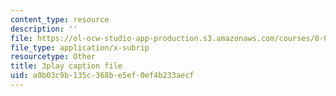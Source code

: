 ```yaml
---
content_type: resource
description: ''
file: https://ol-ocw-studio-app-production.s3.amazonaws.com/courses/8-01sc-classical-mechanics-fall-2016/a0b03c9b135c368be5ef0ef4b233aecf_SjK2lmRFxc4.srt
file_type: application/x-subrip
resourcetype: Other
title: 3play caption file
uid: a0b03c9b-135c-368b-e5ef-0ef4b233aecf
---
```

